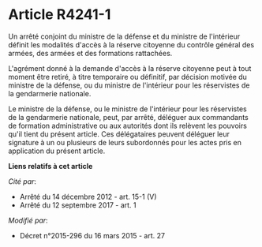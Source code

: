 # Article R4241-1

Un arrêté conjoint du ministre de la défense et du ministre de l'intérieur définit les modalités d'accès à la réserve
citoyenne du contrôle général des armées, des armées et des formations rattachées. 

L'agrément donné à la demande d'accès à la réserve citoyenne peut à tout moment être retiré, à titre temporaire ou définitif,
par décision motivée du ministre de la défense, ou du ministre de l'intérieur pour les réservistes de la gendarmerie
nationale.

Le ministre de la défense, ou le ministre de l'intérieur pour les réservistes de la gendarmerie nationale, peut, par arrêté,
déléguer aux commandants de formation administrative ou aux autorités dont ils relèvent les pouvoirs qu'il tient du présent
article. Ces délégataires peuvent déléguer leur signature à un ou plusieurs de leurs subordonnés pour les actes pris en
application du présent article.

**Liens relatifs à cet article**

_Cité par_:

  - Arrêté du 14 décembre 2012 - art. 15-1 (V)
  - Arrêté du 12 septembre 2017 - art. 1

_Modifié par_:

  - Décret n°2015-296 du 16 mars 2015 - art. 27
